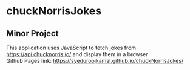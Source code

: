 # chuckNorrisJokes
## Minor Project
This application uses JavaScript to fetch jokes from https://api.chucknorris.io/ and display them in a browser    
Github Pages link: https://syeduroojkamal.github.io/chuckNorrisJokes/
